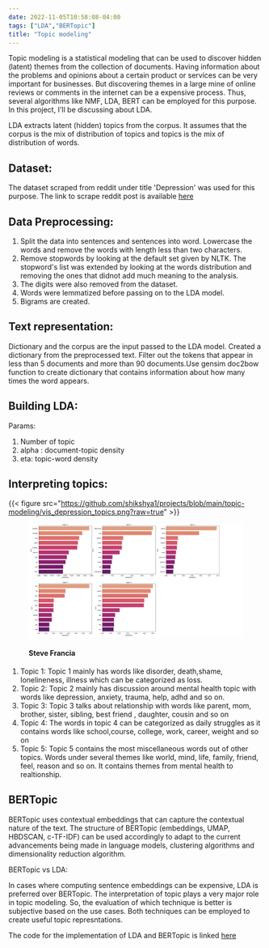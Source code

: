 ```yaml
---
date: 2022-11-05T10:58:08-04:00
tags: ["LDA","BERTopic"]
title: "Topic modeling"
---
```



Topic modeling is a statistical modeling that can be used to discover hidden (latent) themes from the collection of documents. Having information about the problems and opinions about a certain product or services can be very important for businesses. But discovering themes in a large mine of online reviews or comments in the internet can be a expensive process. Thus, several algorithms like NMF, LDA, BERT can be employed for this purpose. In this project, I'll be discussing about LDA.

LDA extracts latent (hidden) topics from the corpus. It assumes that the corpus is the mix of distribution of topics and topics is the mix of distribution of words. 

## Dataset: 

The dataset scraped from reddit under title 'Depression' was used for this purpose. The link to scrape reddit post is available [here](https://github.com/shikshya1/projects/tree/main/reddit-scraper)

## Data Preprocessing:

1) Split the data into sentences and sentences into word. Lowercase the words and remove the words with length less than two characters. 
2) Remove stopwords by looking at the default set given by NLTK. The stopword's list was extended by looking at the words distribution and removing the ones that didnot add much meaning to the analysis.
3) The digits were also removed from the dataset.
4) Words were lemmatized before passing on to the LDA model.
5) Bigrams are created.

## Text representation:

Dictionary and the corpus are the input passed to the LDA model. Created a dictionary from the preprocessed text. Filter out the tokens that appear in less than 5 documents and more than 90 documents.Use gensim doc2bow function to create dictionary that contains information about how many times the word appears.

## Building LDA:

Params:
1) Number of topic
2) alpha : document-topic density 
3) eta: topic-word density

## Interpreting topics:
{{< figure src="https://github.com/shikshya1/projects/blob/main/topic-modeling/vis_depression_topics.png?raw=true" >}}

<figure>
  <img src="https://github.com/shikshya1/projects/blob/main/topic-modeling/vis_depression_topics.png?raw=true"  />
  <figcaption>
      <h4>Steve Francia</h4>
  </figcaption>
</figure>
<!-- <img src="https://github.com/shikshya1/projects/blob/main/topic-modeling/vis_depression_topics.png?raw=true" alt="Topics" title="Topics"> -->

1) Topic 1: Topic 1 mainly has words like disorder, death,shame, lonelineness, illness which can be categorized as loss.
2) Topic 2: Topic 2 mainly has discussion around mental health topic with words like depression, anxiety, trauma, help, adhd and so on.
3) Topic 3: Topic 3 talks about relationship with words like parent, mom, brother, sister, sibling, best friend , daughter, cousin and so on
4) Topic 4: The words in topic 4 can be categorized as daily struggles as it contains words like school,course, college, work, career, weight  and so on
5) Topic 5: Topic 5 contains the most miscellaneous words out of other topics. Words under several themes like world, mind, life, family, friend, feel, reason and so on. It contains themes from mental health to realtionship.


## BERTopic
BERTopic uses contextual embeddings that can capture the contextual nature of the text. The structure of BERTopic (embeddings, UMAP, HBDSCAN, c-TF-IDF) can be used accordingly to adapt to the current advancements being made in language models, clustering algorithms and dimensionality reduction algorithm.


BERTopic vs LDA:

In cases where computing sentence embeddings can be expensive, LDA is preferred over BERTopic. The interpretation of topic plays a very major role in topic modeling. So, the evaluation of which technique is better is subjective based on the use cases.  Both techniques can be employed to create useful topic represntations.

The code for the implementation of LDA and BERTopic is linked [here](https://github.com/shikshya1/projects/blob/main/topic-modeling/reddit_topic_modeling.ipynb)

